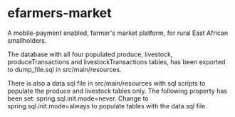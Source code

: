 # efarmers-market

A mobile-payment enabled, farmer's market platform, for rural East African smallholders.

The database with all four populated produce, livestock, produceTransactions and livestockTransactions tables, has been exported to dump_file.sql in src/main/resources.

There is also a data.sql file in src/main/resources with sql scripts to populate the produce and livestock tables only. The following property has been set: spring.sql.init.mode=never. Change to spring.sql.init.mode=always to populate tables with the data.sql file.
